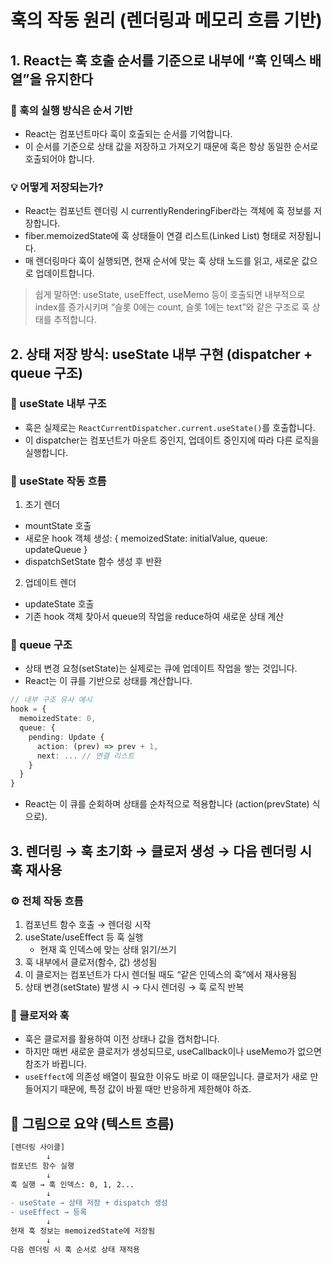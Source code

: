 # 훅의 작동 원리 (렌더링과 메모리 흐름 기반)
## 1. React는 훅 호출 순서를 기준으로 내부에 “훅 인덱스 배열”을 유지한다
### 🔁 훅의 실행 방식은 순서 기반
- React는 컴포넌트마다 훅이 호출되는 순서를 기억합니다.
- 이 순서를 기준으로 상태 값을 저장하고 가져오기 때문에 훅은 항상 동일한 순서로 호출되어야 합니다.

### 💡 어떻게 저장되는가?
- React는 컴포넌트 렌더링 시 currentlyRenderingFiber라는 객체에 훅 정보를 저장합니다.
- fiber.memoizedState에 훅 상태들이 연결 리스트(Linked List) 형태로 저장됩니다.
- 매 렌더링마다 훅이 실행되면, 현재 순서에 맞는 훅 상태 노드를 읽고, 새로운 값으로 업데이트합니다.

> 쉽게 말하면:
useState, useEffect, useMemo 등이 호출되면 내부적으로 index를 증가시키며
“슬롯 0에는 count, 슬롯 1에는 text”와 같은 구조로 훅 상태를 추적합니다.

## 2. 상태 저장 방식: useState 내부 구현 (dispatcher + queue 구조)
### 🔧 useState 내부 구조
- 훅은 실제로는 `ReactCurrentDispatcher.current.useState()`를 호출합니다.
- 이 dispatcher는 컴포넌트가 마운트 중인지, 업데이트 중인지에 따라 다른 로직을 실행합니다.

### 🧩 useState 작동 흐름
1. 초기 렌더
- mountState 호출
- 새로운 hook 객체 생성: { memoizedState: initialValue, queue: updateQueue }
- dispatchSetState 함수 생성 후 반환
2. 업데이트 렌더
- updateState 호출
- 기존 hook 객체 찾아서 queue의 작업을 reduce하여 새로운 상태 계산
### 🧵 queue 구조
- 상태 변경 요청(setState)는 실제로는 큐에 업데이트 작업을 쌓는 것입니다.
- React는 이 큐를 기반으로 상태를 계산합니다.

```ts
// 내부 구조 유사 예시
hook = {
  memoizedState: 0,
  queue: {
    pending: Update {
      action: (prev) => prev + 1,
      next: ... // 연결 리스트
    }
  }
}
```
- React는 이 큐를 순회하며 상태를 순차적으로 적용합니다 (action(prevState) 식으로).

## 3. 렌더링 → 훅 초기화 → 클로저 생성 → 다음 렌더링 시 훅 재사용
### ⚙ 전체 작동 흐름
1. 컴포넌트 함수 호출 → 렌더링 시작
2. useState/useEffect 등 훅 실행
   - 현재 훅 인덱스에 맞는 상태 읽기/쓰기
3. 훅 내부에서 클로저(함수, 값) 생성됨
4. 이 클로저는 컴포넌트가 다시 렌더될 때도 “같은 인덱스의 훅”에서 재사용됨
5. 상태 변경(setState) 발생 시 → 다시 렌더링 → 훅 로직 반복
### 🧠 클로저와 훅
- 훅은 클로저를 활용하여 이전 상태나 값을 캡처합니다.
- 하지만 매번 새로운 클로저가 생성되므로, useCallback이나 useMemo가 없으면 참조가 바뀝니다.
- `useEffect`에 의존성 배열이 필요한 이유도 바로 이 때문입니다. 클로저가 새로 만들어지기 때문에, 특정 값이 바뀔 때만 반응하게 제한해야 하죠.

## 🧩 그림으로 요약 (텍스트 흐름)
```diff
[렌더링 사이클]
        ↓
컴포넌트 함수 실행
        ↓
훅 실행 → 훅 인덱스: 0, 1, 2...
        ↓
- useState → 상태 저장 + dispatch 생성
- useEffect → 등록
        ↓
현재 훅 정보는 memoizedState에 저장됨
        ↓
다음 렌더링 시 훅 순서로 상태 재적용
```